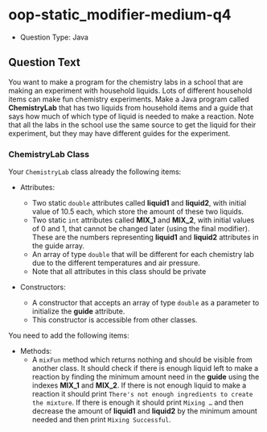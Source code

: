 # oop-static_modifier-medium-q4

- Question Type: Java

## Question Text

You want to make a program for the chemistry labs in a school that are making an experiment with household liquids.
Lots of different household items can make fun chemistry experiments. Make a Java program called **ChemistryLab** that
has two liquids from household items and a guide that says how much of which type of liquid is needed to make a
reaction. Note that all the labs in the school use the same source to get the liquid for their experiment, but they may
have different guides for the experiment.

### ChemistryLab Class

Your `ChemistryLab` class already the following items:

- Attributes:
    - Two static `double` attributes called **liquid1** and **liquid2**, with initial value of 10.5 each, which store
      the amount of these two liquids.
    - Two static `int` attributes called **MIX_1** and **MIX_2**, with initial values of 0 and 1, that cannot be changed
      later (using the final modifier). These are the numbers representing **liquid1** and **liquid2** attributes in the guide array.
    - An array of type `double` that will be different for each chemistry lab due to the different temperatures and
      air pressure.
    - Note that all attributes in this class should be private

- Constructors:
    - A constructor that accepts an array of type `double` as a parameter to initialize the **guide** attribute.
    - This constructor is accessible from other classes.

You need to add the following items:

- Methods:
    - A `mixFun` method which returns nothing and should be visible from another class. It should check if there is
      enough liquid left to make a reaction by finding the minimum amount need in the **guide** using the indexes **MIX_1** and
      **MIX_2**. If there is not enough liquid to make a reaction it should print
      `There's not enough ingredients to create the mixture`. If there is enough it should print `Mixing …`  and then
      decrease the amount of **liquid1** and **liquid2** by the minimum amount needed and then print `Mixing Successful`.